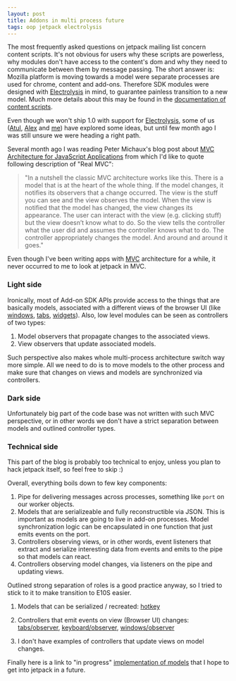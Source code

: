 ```yaml
---
layout: post
title: Addons in multi process future
tags: oop jetpack electrolysis
---
```


The most frequently asked questions on jetpack mailing list concern
content scripts. It's not obvious for users why these scripts are powerless,
why modules don't have access to the content's dom and why they need to
communicate between them by message passing. The short answer is:
Mozilla platform is moving towards a model were separate processes are used for
chrome, content and add-ons. Therefore SDK modules were designed with
[Electrolysis] in mind, to guarantee painless transition to a new model.
Much more details about
this may be found in the [documentation of content scripts].

Even though we won't ship 1.0 with support for [Electrolysis], some of us
([Atul][E10S-atul], [Alex][E10S-alex] and [me][E10S-me]) have explored some
ideas, but until few month ago I was still unsure we were heading a right
path.

Several month ago I was reading Peter Michaux's blog post about [MVC Architecture
for JavaScript Applications] from which I'd like to quote following description
of "Real MVC":

> "In a nutshell the classic MVC architecture works like this. There is a model
> that is at the heart of the whole thing. If the model changes, it notifies
> its observers that a change occurred. The view is the stuff you can see and
> the view observes the model. When the view is notified that the model has
> changed, the view changes its appearance. The user can interact with the
> view (e.g. clicking stuff) but the view doesn’t know what to do. So the view
> tells the controller what the user did and assumes the controller knows what
> to do. The controller appropriately changes the model. And around and
> around it goes."

Even though I've been writing apps with [MVC] architecture for a while, it never
occurred to me to look at jetpack in MVC.

### Light side ###

Ironically, most of Add-on SDK APIs provide access to the things that are
basically models, associated with a different views of the browser UI (like
[windows], [tabs], [widgets]). Also, low level modules can be seen as
controllers of two types:

 1. Model observers that propagate changes to the associated views.
 2. View observers that update associated models.

Such perspective also makes whole multi-process architecture switch way more
simple. All we need to do is to move models to the other process and make sure
that changes on views and models are synchronized via controllers.

### Dark side ###

Unfortunately big part of the code base was not written with such MVC
perspective, or in other words we don't have a strict separation between models
and outlined controller types.

### Technical side ###

This part of the blog is probably too technical to enjoy, unless you plan to
hack jetpack itself, so feel free to skip :)

Overall, everything boils down to few key components:

1. Pipe for delivering messages across processes, something like `port` on our
   worker objects.
2. Models that are serializeable and fully reconstructible via JSON. This is
   important as models are going to live in add-on processes. Model
   synchronization logic can be encapsulated in one function that just emits
   events on the port.
3. Controllers observing views, or in other words, event listeners that extract
   and serialize interesting data from events and emits to the pipe so that
   models can react.
4. Controllers observing model changes, via listeners on the pipe and updating
   views.

Outlined strong separation of roles is a good practice anyway, so I tried to
stick to it to make transition to E10S easier.

1. Models that can be serialized / recreated:
[hotkey](https://github.com/mozilla/addon-sdk/blob/master/packages/addon-kit/lib/hotkeys.js)

2. Controllers that emit events on view (Browser UI) changes:
[tabs/observer](https://github.com/mozilla/addon-sdk/blob/master/packages/api-utils/lib/tabs/observer.js),
[keyboard/observer](https://github.com/mozilla/addon-sdk/blob/master/packages/api-utils/lib/keyboard/observer.js),
[windows/observer](https://github.com/mozilla/addon-sdk/blob/master/packages/api-utils/lib/windows/observer.js)

3. I don't have examples of controllers that update views on model changes.

Finally here is a link to "in progress" [implementation of models] that I hope to get
into jetpack in a future.

[documentation of content scripts]:https://jetpack.mozillalabs.com/sdk/latest/docs/dev-guide/addon-development/web-content.html
[Electrolysis]:https://wiki.mozilla.org/Electrolysis "The Mozilla platform that uses separate processes to display browser UI, web content, and plugins."
[E10S-atul]:https://github.com/toolness/jetpack-e10s "Jetpack + Electrolysis Integration Package"
[E10S-alex]:https://github.com/ochameau/jetpack-oop "Experimental use of Out-Of-Process capabilities in firefox 4"
[E10S-me]:https://github.com/Gozala/vats "Prototype implementation of vats for Jetpack"
[MVC]:http://en.wikipedia.org/wiki/Model-view-controller "Model View Controller"
[MVC Architecture for JavaScript Applications]:http://peter.michaux.ca/articles/mvc-architecture-for-javascript-applications "I really reccomnd to read this"
[windows]:https://jetpack.mozillalabs.com/sdk/latest/docs/packages/addon-kit/docs/windows.html "Windows module documentation"
[tabs]:https://jetpack.mozillalabs.com/sdk/latest/docs/packages/addon-kit/docs/tabs.html "Tabs module documentation"
[widgets]:https://jetpack.mozillalabs.com/sdk/latest/docs/packages/addon-kit/docs/widget.html "Widget module documentation"
[implementation of models]:https://github.com/Gozala/models/blob/master/lib/models.js "M form MVC "
